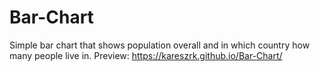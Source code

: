 # Bar-Chart
Simple bar chart that shows population overall and in which country how many people live in.
Preview: https://kareszrk.github.io/Bar-Chart/

